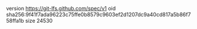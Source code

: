 version https://git-lfs.github.com/spec/v1
oid sha256:9f41f7ada96223c75ffe0b8579c9603ef2d1207dc9a40cd817a5b86f758ffa1b
size 24530
